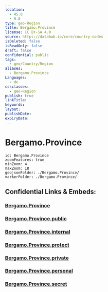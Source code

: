```yaml
---
location:
  - 45.8
  - 9.8
type: geo-Region
title: Bergamo.Province
license: CC BY-SA 4.0
source: https://datahub.io/core/country-codes
isDeleted: false
isReadOnly: false
draft: false
confidential: public
tags:
  - geo/Country/Region
aliases:
  - Bergamo.Province
Languages:
  - de
cssclasses:
  - geo-Region
publish: true
linkTitle:
keywords:
layout:
publishDate:
expiryDate:
---
```


# Bergamo.Province

```leaflet
id: Bergamo.Province
zoomFeatures: true 
minZoom: 4 
maxZoom: 18
geojsonFolder: ./Bergamo.Province/
markerFolder: ./Bergamo.Province/
```


## Confidential Links & Embeds: 

### [Bergamo.Province](/_Standards/Earth/Continent/Europe/Europe~South/Italy/regions~Italy/Lombardy/Bergamo.Province.md) 

### [Bergamo.Province.public](/_public/Earth/Continent/Europe/Europe~South/Italy/regions~Italy/Lombardy/Bergamo.Province.public.md) 

### [Bergamo.Province.internal](/_internal/Earth/Continent/Europe/Europe~South/Italy/regions~Italy/Lombardy/Bergamo.Province.internal.md) 

### [Bergamo.Province.protect](/_protect/Earth/Continent/Europe/Europe~South/Italy/regions~Italy/Lombardy/Bergamo.Province.protect.md) 

### [Bergamo.Province.private](/_private/Earth/Continent/Europe/Europe~South/Italy/regions~Italy/Lombardy/Bergamo.Province.private.md) 

### [Bergamo.Province.personal](/_personal/Earth/Continent/Europe/Europe~South/Italy/regions~Italy/Lombardy/Bergamo.Province.personal.md) 

### [Bergamo.Province.secret](/_secret/Earth/Continent/Europe/Europe~South/Italy/regions~Italy/Lombardy/Bergamo.Province.secret.md)

